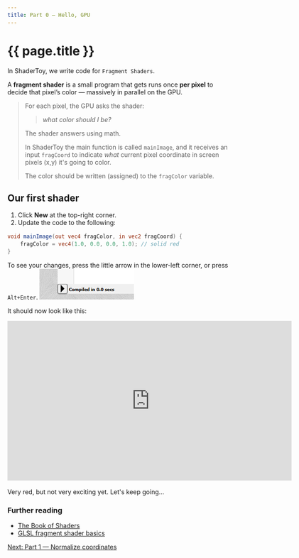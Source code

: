 ```yaml
---
title: Part 0 — Hello, GPU
---
```

# {{ page.title }}

In ShaderToy, we write code for `Fragment Shaders`.

A **fragment shader** is a small program that gets runs once **per pixel** to decide that pixel’s color — massively in parallel on the GPU.

> For each pixel, the GPU asks the shader:
> > *what color should I be?*
>
> The shader answers using math.
>
> In ShaderToy the main function is called `mainImage`, and it receives an input `fragCoord` to indicate *what* current pixel coordinate in screen pixels (x,y) it's going to color.
>
> The color should be written (assigned) to the `fragColor` variable.

## Our first shader

1. Click **New** at the top-right corner.
2. Update the code to the following:

```glsl
void mainImage(out vec4 fragColor, in vec2 fragCoord) {
    fragColor = vec4(1.0, 0.0, 0.0, 1.0); // solid red
}
```

To see your changes, press the little arrow in the lower-left corner, or press `Alt+Enter`.
![Compile Shader](res/compile_button.png)

It should now look like this:

<p><iframe width="640" height="360" frameborder="0" src="https://www.shadertoy.com/embed/wfBcDD?gui=true&t=10&paused=true&muted=false" allowfullscreen></iframe></p>

Very red, but not very exciting yet. Let's keep going...

### Further reading
- [The Book of Shaders](https://thebookofshaders.com/)
- [GLSL fragment shader basics](https://www.khronos.org/opengl/wiki/Fragment_Shader)

[Next: Part 1 — Normalize coordinates](part01_normalize_coordinates.md)
